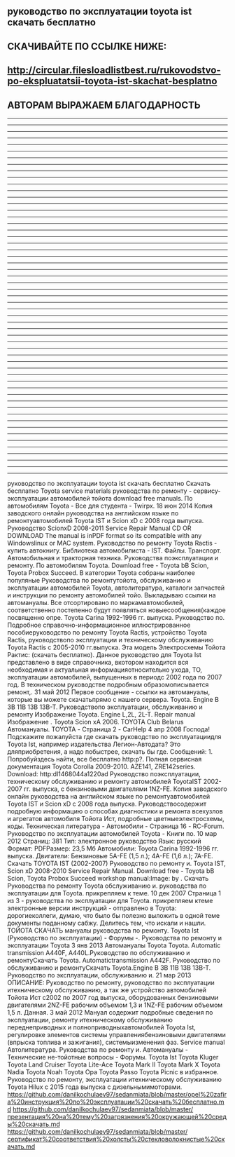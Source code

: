 руководство по эксплуатации toyota ist скачать бесплатно
--------------------------------------------------
СКАЧИВАЙТЕ ПО ССЫЛКЕ НИЖЕ:
--------------------------------------------------
http://circular.filesloadlistbest.ru/rukovodstvo-po-ekspluatatsii-toyota-ist-skachat-besplatno
--------------------------------------------------
АВТОРАМ ВЫРАЖАЕМ БЛАГОДАРНОСТЬ
--------------------------------------------------
--------------------------------------------------
--------------------------------------------------
--------------------------------------------------
--------------------------------------------------
--------------------------------------------------
--------------------------------------------------
--------------------------------------------------
--------------------------------------------------
--------------------------------------------------
--------------------------------------------------
--------------------------------------------------
--------------------------------------------------
--------------------------------------------------
--------------------------------------------------
--------------------------------------------------
--------------------------------------------------
--------------------------------------------------
--------------------------------------------------
--------------------------------------------------
--------------------------------------------------
--------------------------------------------------
--------------------------------------------------
--------------------------------------------------
--------------------------------------------------
--------------------------------------------------
--------------------------------------------------
--------------------------------------------------
--------------------------------------------------
--------------------------------------------------
--------------------------------------------------
--------------------------------------------------
--------------------------------------------------
--------------------------------------------------
--------------------------------------------------
--------------------------------------------------
--------------------------------------------------
--------------------------------------------------
--------------------------------------------------
--------------------------------------------------
--------------------------------------------------
--------------------------------------------------
--------------------------------------------------
--------------------------------------------------
--------------------------------------------------
--------------------------------------------------
--------------------------------------------------
--------------------------------------------------
--------------------------------------------------
--------------------------------------------------
--------------------------------------------------
--------------------------------------------------
--------------------------------------------------
--------------------------------------------------
--------------------------------------------------
--------------------------------------------------
руководство по эксплуатации toyota ist скачать бесплатно Скачать бесплатно Toyota service materials руководства по ремонту - сервису- эксплуатации автомобилей тойота download free manuals. По автомобилям Toyota - Все для студента - Twirpx. 18 июн 2014  Копия заводского онлайн руководства на английском языке по ремонтуавтомобилей Toyota IST и Scion xD с 2008 года выпуска. Руководство  ScionxD 2008-2011 Service Repair Manual CD OR DOWNLOAD The manual is inPDF format so its compatible with any Windowslinux or MAC system. Руководство по ремонту Toyota Ractis - купить автокнигу. Библиотека автомобилиста - IST. Файлы. Транспорт. Автомобильная и тракторная техника. Руководства поэксплуатации и ремонту. По автомобилям Toyota. Download free - Toyota bB  Scion, Toyota Probox  Succeed. В категории Toyota собраны наиболее популяные Руководства по ремонтутойота, обслуживанию и эксплуатации автомобилей Toyota, автолитература, каталоги запчастей и инструкции по ремонту автомобилей тойо. Выкладываю ссылки на автомануалы. Все отсортировано по маркамавтомобилей, соответственно постепенно будут появляться новыесообщения(каждое посвященно опре. Toyota Carina 1992-1996 гг. выпуска. Руководство по. Подробное справочно-информационное иллюстрированное пособиеруководство по ремонту Toyota Ractis, устройство Toyota Ractis, руководствопо эксплуатации и техническому обслуживанию Toyota Ractis с 2005-2010 гг.выпуска. Эта модель  Электросхемы Тойота Рактис: (скачать бесплатно). Данное руководство для Toyota Ist представлено в виде справочника, вкотором находится вся необходимая и актуальная информацияотносительно ухода, ТО, эксплуатации автомобилей, выпущенных в периодс 2002 года по 2007 год. В техническом руководстве подробным образомописывается ремонт,. 31 май 2012  Первое сообщение - ссылки на автомануалы, которые вы можете скачатьпрямо с нашего сервера.  Toyota. Engine B 3B 11B 13B 13B-T. Руководствопо эксплуатации, обслуживанию и ремонту Изображение Toyota. Engine L,2L, 2L-T. Repair manual Изображение . Toyota Scion xA 2006. TOYOTA Club Belarus  Автомануалы. TOYOTA - Страница 2 - CarHelp
4 апр 2008  Господа! Подскажите пожалуйста где скачать руководство по эксплуатациидля Toyota Ist, например издательства Легион-Автодата?  Это дляприобретения, а надо побыстрее, скачать бы где.  Сообщений: 1. Попробуйздесь найти, все бесплатно http:p?. Полная сервисная документация Toyota Corolla 2009-2010. AZE141, ZRE142series. Download: http:dl1468044a1220ad  Руководство поэксплуатации, техническому обслуживанию и ремонту автомобилей ToyotaIST 2002-2007 гг. выпуска, с бензиновыми двигателями 1NZ-FE. Копия заводского онлайн руководства на английском языке по ремонтуавтомобилей Toyota IST и Scion xD с 2008 года выпуска. Руководствосодержит подробную информацию о способах диагностики и ремонта всехузлов и агрегатов автомобиля Тойота Ист, подробные цветныеэлектросхемы, коды. Техническая литература - Автомобили - Страница 16 - RC-Forum. Руководство по эксплуатации автомобилей Toyota - Книги по. 10 мар 2012  Страниц: 381 Тип: электронное руководство Язык: русский Формат: PDFРазмер: 23,5 Мб Автомобили: Toyota Carina 1992-1996 гг. выпуска. Двигатели: Бензиновые 5A-FE (1,5 л.); 4A-FE (1,6 л.); 7A-FE. Скачать TOYOTA IST (2002-2007) Руководство по ремонту и. Toyota IST, Scion xD 2008-2010 Service Repair Manual. Download free - Toyota bB  Scion, Toyota Probox  Succeed workshop manual:Image: by . Скачать Руководства по ремонту Toyota обслуживанию и. руководства по эксплуатации для Toyota. прикрепляем к теме. 10 дек 2007  Страница 1 из 3 - руководства по эксплуатации для Toyota. прикрепляем ктеме электронные версии инструкций - отправлено в Toyota: дорогиеколлеги, думаю, что было бы полезно выложить в одной теме документы поданному сабжу. Делитесь тем, что искали и нашли. ТОЙОТА СКАЧАТЬ мануалы руководства по ремонту. Toyota Ist (Руководство по эксплуатации) - Форумы -. Руководства по ремонту и эксплуатации Toyota
3 янв 2013  Автомануалы Toyota Toyota. Automatic transmission A440F, A440L.Руководство по обслуживанию и ремонтуСкачать Toyota. Automatictransmission A442F. Руководство по обслуживанию и ремонтуСкачать Toyota.Engine B 3B 11B 13B 13B-T. Руководство по эксплуатации, обслуживанию и. 21 мар 2013  ОПИСАНИЕ: Руководство по ремонту, руководство по эксплуатации итехническому обслуживанию, а так же устройство автомобилей Тойота Ист с2002 по 2007 год выпуска, оборудованных бензиновыми двигателями 2NZ-FE рабочим объемом 1,3 и 1NZ-FE рабочим объемом 1,5 л. Данная. 3 май 2012  Мануал содержит подробные сведения по эксплуатации, ремонту итехническому обслуживанию переднеприводных и полноприводныхавтомобилей Toyota Ist, регулировке элементов системы управлениябензиновыми двигателями (впрыска топлива и зажигания), системыизменения фаз. Service manual  Автолитература. Руководства по ремонту и. Автомануалы - Технические не-тойотные вопросы - Форумы. Toyota Ist  Toyota Kluger  Toyota Land Cruiser  Toyota Lite-Ace  Toyota Mark II Toyota Mark X  Toyota Nadia  Toyota Noah  Toyota Opa  Toyota Passo Toyota Picnic  в избранное. Руководство по ремонту, эксплуатации итехническому обслуживанию Toyota Hilux с 2015 года выпуска с дизельнымимоторами.
https://github.com/danilkochulaev97/sedanmiata/blob/master/opel%20zafira%20инструкция%20по%20эксплуатации%20скачать%20бесплатно.md
https://github.com/danilkochulaev97/sedanmiata/blob/master/презентация%20на%20тему%20загрязнения%20окружающей%20среды%20скачать.md
https://github.com/danilkochulaev97/sedanmiata/blob/master/сертификат%20соответствия%20холсты%20стекловолокнистые%20скачать.md